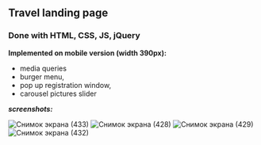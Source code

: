 ## Travel landing page 

### Done with HTML, CSS, JS, jQuery

**Implemented on mobile version (width 390px):** 
- media queries
- burger menu, 
- pop up registration window, 
- carousel pictures slider

**_screenshots:_**

![Снимок экрана (433)](https://user-images.githubusercontent.com/106627293/229794035-6b8b2459-35fb-46a4-8682-74e5c25e9361.png)
![Снимок экрана (428)](https://user-images.githubusercontent.com/106627293/229794078-6ff79a23-47e9-4659-a980-a4f0650383b5.png)
![Снимок экрана (429)](https://user-images.githubusercontent.com/106627293/229794085-5abdaf20-aca1-4011-8115-716b9a60ec0d.png)
![Снимок экрана (432)](https://user-images.githubusercontent.com/106627293/229794071-71cd64f7-1dad-4774-972e-4c74986c1852.png)
